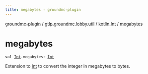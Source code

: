```yaml
---
title: megabytes - groundmc-plugin
---
```


[groundmc-plugin](../../index.html) / [gtlp.groundmc.lobby.util](../index.html) / [kotlin.Int](index.html) / [megabytes](.)

# megabytes

`val `[`Int`](https://kotlinlang.org/api/latest/jvm/stdlib/kotlin/-int/index.html)`.megabytes: `[`Int`](https://kotlinlang.org/api/latest/jvm/stdlib/kotlin/-int/index.html)

Extension to [Int](https://kotlinlang.org/api/latest/jvm/stdlib/kotlin/-int/index.html) to convert the integer in megabytes to bytes.

